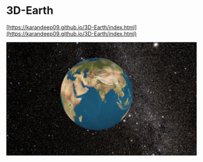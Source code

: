 # 3D-Earth
[https://karandeep09.github.io/3D-Earth/index.html](https://karandeep09.github.io/3D-Earth/index.html) 


![Earth 3D](https://github.com/Karandeep09/3D-Earth/blob/master/Capture.JPG)
